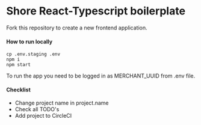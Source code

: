 # Shore React-Typescript boilerplate

Fork this repository to create a new frontend application.

#### How to run locally
```
cp .env.staging .env
npm i
npm start
```
To run the app you need to be logged in as MERCHANT_UUID from .env file.

#### Checklist
* Change project name in project.name
* Check all TODO's
* Add project to CircleCI

